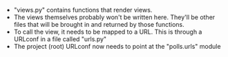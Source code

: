 * "views.py" contains functions that render views.
* The views themselves probably won't be written here. They'll be other files that will be brought in and returned by those functions.
* To call the view, it needs to be mapped to a URL. This is through a URLconf in a file called "urls.py"
* The project (root) URLconf now needs to point at the "polls.urls" module
